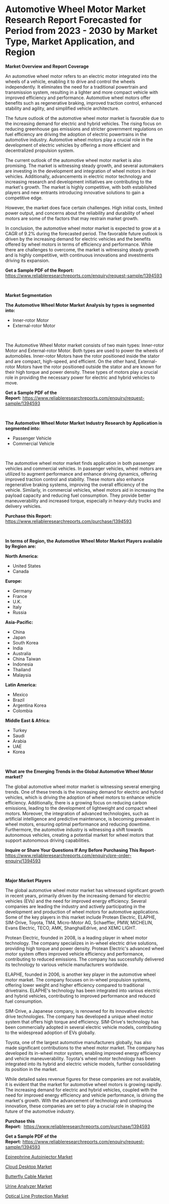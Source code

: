 <p><h1>Automotive Wheel Motor Market Research Report Forecasted for Period from 2023 -  2030 by Market Type, Market Application, and Region</h1></p><p><strong>Market Overview and Report Coverage</strong></p>
<p><p>An automotive wheel motor refers to an electric motor integrated into the wheels of a vehicle, enabling it to drive and control the wheels independently. It eliminates the need for a traditional powertrain and transmission system, resulting in a lighter and more compact vehicle with improved efficiency and performance. Automotive wheel motors offer benefits such as regenerative braking, improved traction control, enhanced stability and agility, and simplified vehicle architecture.</p><p>The future outlook of the automotive wheel motor market is favorable due to the increasing demand for electric and hybrid vehicles. The rising focus on reducing greenhouse gas emissions and stricter government regulations on fuel efficiency are driving the adoption of electric powertrains in the automotive industry. Automotive wheel motors play a crucial role in the development of electric vehicles by offering a more efficient and decentralized propulsion system.</p><p>The current outlook of the automotive wheel motor market is also promising. The market is witnessing steady growth, and several automakers are investing in the development and integration of wheel motors in their vehicles. Additionally, advancements in electric motor technology and increasing research and development initiatives are contributing to the market's growth. The market is highly competitive, with both established players and new entrants introducing innovative solutions to gain a competitive edge.</p><p>However, the market does face certain challenges. High initial costs, limited power output, and concerns about the reliability and durability of wheel motors are some of the factors that may restrain market growth.</p><p>In conclusion, the automotive wheel motor market is expected to grow at a CAGR of 9.2% during the forecasted period. The favorable future outlook is driven by the increasing demand for electric vehicles and the benefits offered by wheel motors in terms of efficiency and performance. While there are challenges to overcome, the market is witnessing steady growth and is highly competitive, with continuous innovations and investments driving its expansion.</p></p>
<p><strong>Get a Sample PDF of the Report:</strong> <a href="https://www.reliableresearchreports.com/enquiry/request-sample/1394593">https://www.reliableresearchreports.com/enquiry/request-sample/1394593</a></p>
<p>&nbsp;</p>
<p><strong>Market Segmentation</strong></p>
<p><strong>The Automotive Wheel Motor Market Analysis by types is segmented into:</strong></p>
<p><ul><li>Inner-rotor Motor</li><li>External-rotor Motor</li></ul></p>
<p>&nbsp;</p>
<p><p>The Automotive Wheel Motor market consists of two main types: Inner-rotor Motor and External-rotor Motor. Both types are used to power the wheels of automobiles. Inner-rotor Motors have the rotor positioned inside the stator and are compact, high-speed, and efficient. On the other hand, External-rotor Motors have the rotor positioned outside the stator and are known for their high torque and power density. These types of motors play a crucial role in providing the necessary power for electric and hybrid vehicles to move.</p></p>
<p><strong>Get a Sample PDF of the Report:</strong>&nbsp;<a href="https://www.reliableresearchreports.com/enquiry/request-sample/1394593">https://www.reliableresearchreports.com/enquiry/request-sample/1394593</a></p>
<p>&nbsp;</p>
<p><strong>The Automotive Wheel Motor Market Industry Research by Application is segmented into:</strong></p>
<p><ul><li>Passenger Vehicle</li><li>Commercial Vehicle</li></ul></p>
<p>&nbsp;</p>
<p><p>The automotive wheel motor market finds application in both passenger vehicles and commercial vehicles. In passenger vehicles, wheel motors are utilized to augment performance and enhance driving dynamics, offering improved traction control and stability. These motors also enhance regenerative braking systems, improving the overall efficiency of the vehicle. Similarly, in commercial vehicles, wheel motors aid in increasing the payload capacity and reducing fuel consumption. They provide better maneuverability and increased torque, especially in heavy-duty trucks and delivery vehicles.</p></p>
<p><strong>Purchase this Report:</strong>&nbsp; <a href="https://www.reliableresearchreports.com/purchase/1394593">https://www.reliableresearchreports.com/purchase/1394593</a></p>
<p>&nbsp;</p>
<p><strong>In terms of Region, the Automotive Wheel Motor Market Players available by Region are:</strong></p>
<p>
    <p> <strong> North America: </strong>
        <ul>
            <li>United States</li>
            <li>Canada</li>
        </ul>
        </p> 
    <p> <strong> Europe: </strong>
        <ul>
            <li>Germany</li>
            <li>France</li>
            <li>U.K.</li>
            <li>Italy</li>
            <li>Russia</li>
        </ul>
        </p> 
    <p> <strong> Asia-Pacific: </strong>
        <ul>
            <li>China</li>
            <li>Japan</li>
            <li>South Korea</li>
            <li>India</li>
            <li>Australia</li>
            <li>China Taiwan</li>
            <li>Indonesia</li>
            <li>Thailand</li>
            <li>Malaysia</li>
        </ul>
        </p> 
    <p> <strong> Latin America: </strong>
        <ul>
            <li>Mexico</li>
            <li>Brazil</li>
            <li>Argentina Korea</li>
            <li>Colombia</li>
        </ul>
        </p> 
    <p> <strong> Middle East & Africa: </strong>
        <ul>
            <li>Turkey</li>
            <li>Saudi</li>
            <li>Arabia</li>
            <li>UAE</li>
            <li>Korea</li>
        </ul>
    </p>
    </p>
<p>&nbsp;</p>
<p><strong>What are the Emerging Trends in the Global Automotive Wheel Motor market?</strong></p>
<p><p>The global automotive wheel motor market is witnessing several emerging trends. One of these trends is the increasing demand for electric and hybrid vehicles, which is driving the adoption of wheel motors to enhance vehicle efficiency. Additionally, there is a growing focus on reducing carbon emissions, leading to the development of lightweight and compact wheel motors. Moreover, the integration of advanced technologies, such as artificial intelligence and predictive maintenance, is becoming prevalent in wheel motors, ensuring optimal performance and reducing downtime. Furthermore, the automotive industry is witnessing a shift towards autonomous vehicles, creating a potential market for wheel motors that support autonomous driving capabilities.</p></p>
<p><strong>Inquire or Share Your Questions If Any Before Purchasing This Report</strong>- <a href="https://www.reliableresearchreports.com/enquiry/pre-order-enquiry/1394593">https://www.reliableresearchreports.com/enquiry/pre-order-enquiry/1394593</a></p>
<p>&nbsp;</p>
<p><strong>Major Market Players</strong></p>
<p><p>The global automotive wheel motor market has witnessed significant growth in recent years, primarily driven by the increasing demand for electric vehicles (EVs) and the need for improved energy efficiency. Several companies are leading the industry and actively participating in the development and production of wheel motors for automotive applications. Some of the key players in this market include Protean Electric, ELAPHE, SIM-Drive, Toyota, TM4, Micro-Motor AG, Schaeffler, PMW, MICHELIN, Evans Electric, TECO, AMK, ShanghaiEdrive, and XEMC LIGHT.</p><p>Protean Electric, founded in 2008, is a leading player in wheel motor technology. The company specializes in in-wheel electric drive solutions, providing high torque and power density. Protean Electric's advanced wheel motor system offers improved vehicle efficiency and performance, contributing to reduced emissions. The company has successfully delivered its technology to various vehicle manufacturers worldwide.</p><p>ELAPHE, founded in 2006, is another key player in the automotive wheel motor market. The company focuses on in-wheel propulsion systems, offering lower weight and higher efficiency compared to traditional drivetrains. ELAPHE's technology has been integrated into various electric and hybrid vehicles, contributing to improved performance and reduced fuel consumption.</p><p>SIM-Drive, a Japanese company, is renowned for its innovative electric drive technologies. The company has developed a unique wheel motor system that offers high torque and efficiency. SIM-Drive's technology has been commercially adopted in several electric vehicle models, contributing to the widespread adoption of EVs globally.</p><p>Toyota, one of the largest automotive manufacturers globally, has also made significant contributions to the wheel motor market. The company has developed its in-wheel motor system, enabling improved energy efficiency and vehicle maneuverability. Toyota's wheel motor technology has been integrated into its hybrid and electric vehicle models, further consolidating its position in the market.</p><p>While detailed sales revenue figures for these companies are not available, it is evident that the market for automotive wheel motors is growing rapidly. The increasing demand for electric and hybrid vehicles, coupled with the need for improved energy efficiency and vehicle performance, is driving the market's growth. With the advancement of technology and continuous innovation, these companies are set to play a crucial role in shaping the future of the automotive industry.</p></p>
<p><strong>Purchase this Report:</strong>&nbsp;&nbsp;<a href="https://www.reliableresearchreports.com/purchase/1394593">https://www.reliableresearchreports.com/purchase/1394593</a></p>
<p></p>
<p><strong>Get a Sample PDF of the Report:</strong>&nbsp;<a href="https://www.reliableresearchreports.com/enquiry/request-sample/1394593">https://www.reliableresearchreports.com/enquiry/request-sample/1394593</a></p>
<p><p><a href="https://medium.com/@bethelokon998/epinephrine-autoinjector-market-size-cagr-trends-2024-2030-34c42b5687e3">Epinephrine Autoinjector Market</a></p><p><a href="https://www.linkedin.com/pulse/cloud-desktop-market-size-2023-2030-global-industrial-analysis-kddbe/">Cloud Desktop Market</a></p><p><a href="https://www.linkedin.com/pulse/butterfly-cable-market-size-2023-2030-global-industrial-tj6ke/">Butterfly Cable Market</a></p><p><a href="https://medium.com/@paulmcglynn6456/urine-analyzer-market-size-cagr-trends-2024-2030-a65ef6a500a4">Urine Analyzer Market</a></p><p><a href="https://www.linkedin.com/pulse/optical-line-protection-market-size-2023-2030-cw2ze/">Optical Line Protection Market</a></p></p>